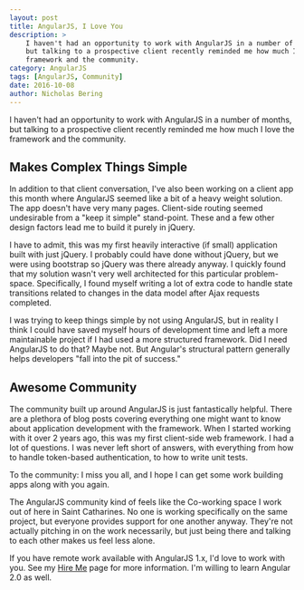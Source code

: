 ```yaml
---
layout: post
title: AngularJS, I Love You
description: >
    I haven't had an opportunity to work with AngularJS in a number of months,
    but talking to a prospective client recently reminded me how much I love the
    framework and the community.
category: AngularJS
tags: [AngularJS, Community]
date: 2016-10-08
author: Nicholas Bering
---
```


I haven't had an opportunity to work with AngularJS in a number of months, but
talking to a prospective client recently reminded me how much I love the
framework and the community.

## Makes Complex Things Simple

In addition to that client conversation, I've also been working on a client app
this month where AngularJS seemed like a bit of a heavy weight solution. The app
doesn't have very many pages. Client-side routing seemed undesirable from a
"keep it simple" stand-point. These and a few other design factors lead me to
build it purely in jQuery.

I have to admit, this was my first heavily interactive (if small) application
built with just jQuery. I probably could have done without jQuery, but we were
using bootstrap so jQuery was there already anyway. I quickly found that my
solution wasn't very well architected for this particular problem-space.
Specifically, I found myself writing a lot of extra code to handle state
transitions related to changes in the data model after Ajax requests completed.

I was trying to keep things simple by not using AngularJS, but in reality I
think I could have saved myself hours of development time and left a more
maintainable project if I had used a more structured framework. Did I need
AngularJS to do that? Maybe not. But Angular's structural pattern generally
helps developers "fall into the pit of success."

## Awesome Community

The community built up around AngularJS is just fantastically helpful. There are
a plethora of blog posts covering everything one might want to know about
application development with the framework. When I started working with it over
2 years ago, this was my first client-side web framework. I had a lot of
questions. I was never left short of answers, with everything from how to handle
token-based authentication, to how to write unit tests.

To the community: I miss you all, and I hope I can get some work building apps
along with you again.

The AngularJS community kind of feels like the Co-working space I work out of
here in Saint Catharines. No one is working specifically on the same project,
but everyone provides support for one another anyway. They're not actually
pitching in on the work necessarily, but just being there and talking to
each other makes us feel less alone.

If you have remote work available with AngularJS 1.x, I'd love to work with you.
See my [Hire Me](/hire/) page for more information. I'm willing to learn
Angular 2.0 as well.
